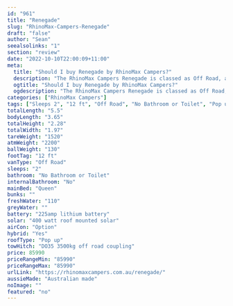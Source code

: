 ```yaml
---
id: "961"
title: "Renegade"
slug: "RhinoMax-Campers-Renegade"
draft: "false"
author: "Sean"
seealsolinks: "1"
section: "review"
date: "2022-10-10T22:00:09+11:00"
meta:
  title: "Should I buy Renegade by RhinoMax Campers?"
  description: "The RhinoMax Campers Renegade is classed as Off Road, and sleeps 2 people. It is Australian made and comes in at 12 ft. It generally has No Bathroom or Toilet."
  ogtitle: "Should I buy Renegade by RhinoMax Campers?"
  ogdescription: "The RhinoMax Campers Renegade is classed as Off Road, and sleeps 2 people. It is Australian made and comes in at 12 ft. It generally has No Bathroom or Toilet."
categories: ["RhinoMax Campers"]
tags: ["Sleeps 2", "12 ft", "Off Road", "No Bathroom or Toilet", "Pop up", "80 - 100k", "Australian made"]
totalLength: "5.5"
bodyLength: "3.65"
totalHeight: "2.28"
totalWidth: "1.97"
tareWeight: "1520"
atmWeight: "2200"
ballWeight: "130"
footTag: "12 ft"
vanType: "Off Road"
sleeps: "2"
bathroom: "No Bathroom or Toilet"
internalBathroom: "No"
mainBed: "Queen"
bunks: ""
freshWater: "110"
greyWater: ""
battery: "225amp lithium battery"
solar: "400 watt roof mounted solar"
airCon: "Option"
hybrid: "Yes"
roofType: "Pop up"
towHitch: "DO35 3500kg off road coupling"
price: 85990
priceRangeMin: "85990"
priceRangeMax: "85990"
urlLink: "https://rhinomaxcampers.com.au/renegade/"
aussieMade: "Australian made"
noImage: ""
featured: "no"
---
```

